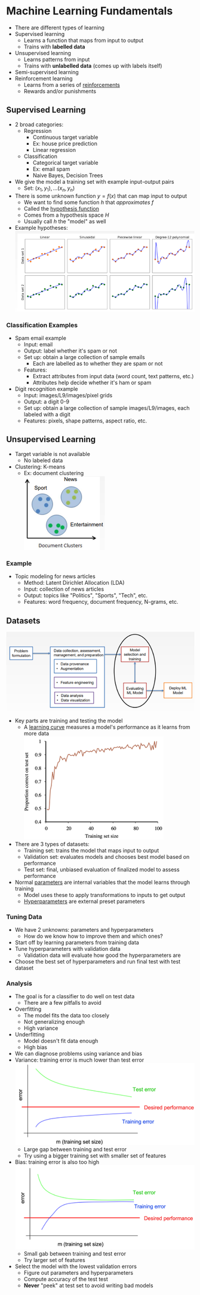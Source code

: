 # Machine Learning Fundamentals
- There are different types of learning
- Supervised learning
    - Learns a function that maps from input to output
    - Trains with **labelled data**
- Unsupervised learning
    - Learns patterns from input
    - Trains with **unlabelled data** (comes up with labels itself)
- Semi-supervised learning
- Reinforcement learning
    - Learns from a series of <u>reinforcements</u>
    - Rewards and/or punishments

## Supervised Learning
- 2 broad categories:
    - Regression
        - Continuous target variable
        - Ex: house price prediction
        - Linear regression
    - Classification
        - Categorical target variable
        - Ex: email spam
        - Naive Bayes, Decision Trees
- We give the model a training set with example input-output pairs
    - Set: $(x_1,y_1),...(x_n,y_n)$
- There is some unknown function $y=f(x)$ that can map input to output
    - We want to find some function $h$ that *approximates* $f$
    - Called the <u>hypothesis function</u>
    - Comes from a hypothesis space $H$
    - Usually call $h$ the "model" as well
- Example hypotheses:![hypo](images/L9/image.png)

### Classification Examples
- Spam email example
    - Input: email
    - Output: label whether it's spam or not
    - Set up: obtain a large collection of sample emails
        - Each are labelled as to whether they are spam or not
    - Features:
        - Extract attributes from input data (word count, text patterns, etc.)
        - Attributes help decide whether it's ham or spam
- Digit recognition example
    - Input: images/L9/images/pixel grids
    - Output: a digit 0-9
    - Set up: obtain a large collection of sample images/L9/images, each labeled with a digit
    - Features: pixels, shape patterns, aspect ratio, etc.

## Unsupervised Learning
- Target variable is not available
    - No labeled data
- Clustering: K-means
    - Ex: document clustering<Br>![doc cluster](images/L9/image-1.png)

### Example
- Topic modeling for news articles
    - Method: Latent Dirichlet Allocation (LDA)
    - Input: collection of news articles
    - Output: topics like "Politics", "Sports", "Tech", etc.
    - Features: word frequency, document frequency, N-grams, etc.

## Datasets
![process](images/L9/image-2.png)
- Key parts are training and testing the model
    - A <u>learning curve</u> measures a model's performance as it learns from more data<br>![learning curve](images/L9/image-3.png)
- There are 3 types of datasets:
    - Training set: trains the model that maps input to output
    - Validation set: evaluates models and chooses best model based on performance
    - Test set: final, unbiased evaluation of finalized model to assess performance
- Normal <u>parameters</u> are internal variables that the model learns through training
    - Model uses these to apply transformations to inputs to get output
    - <u>Hyperparameters</u> are external preset parameters

### Tuning Data
- We have 2 unknowns: parameters and hyperparameters
    - How do we know how to improve them and which ones?
- Start off by learning parameters from training data
- Tune hyperparameters with validation data
    - Validation data will evaluate how good the hyperparameters are
- Choose the best set of hyperparameters and run final test with test dataset

### Analysis
- The goal is for a classifier to do well on test data
    - There are a few pitfalls to avoid
- Overfitting
    - The model fits the data too closely
    - Not generalizing enough
    - High variance
- Underfitting
    - Model doesn't fit data enough
    - High bias
- We can diagnose problems using variance and bias
- Variance: training error is much lower than test error<br>![high variance](images/L9/image-4.png)
    - Large gap between training and test error
    - Try using a bigger training set with smaller set of features
- Bias: training error is also too high<br>![high bias](images/L9/image-5.png)
    - Small gab between training and test error
    - Try larger set of features
- Select the model with the lowest validation errors
    - Figure out parameters and hyperparameters
    - Compute accuracy of the test test
    - **Never** "peek" at test set to avoid writing bad models
